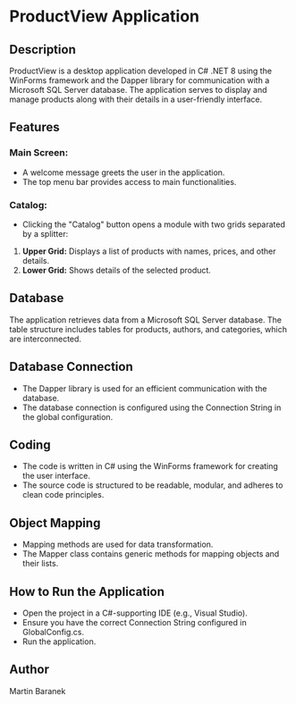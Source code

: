 # ProductView Application
## Description
ProductView is a desktop application developed in C# .NET 8 using the WinForms framework and the Dapper library for communication with a Microsoft SQL Server database. The application serves to display and manage products along with their details in a user-friendly interface.

## Features
### Main Screen:
* A welcome message greets the user in the application.
* The top menu bar provides access to main functionalities.

### Catalog:
* Clicking the "Catalog" button opens a module with two grids separated by a splitter:

1. **Upper Grid:** Displays a list of products with names, prices, and other details.
1. **Lower Grid:** Shows details of the selected product.

## Database
The application retrieves data from a Microsoft SQL Server database.
The table structure includes tables for products, authors, and categories, which are interconnected.

## Database Connection
- The Dapper library is used for an efficient communication with the database.
- The database connection is configured using the Connection String in the global configuration.

## Coding
- The code is written in C# using the WinForms framework for creating the user interface.
- The source code is structured to be readable, modular, and adheres to clean code principles.

## Object Mapping
- Mapping methods are used for data transformation.
- The Mapper class contains generic methods for mapping objects and their lists.

## How to Run the Application
- Open the project in a C#-supporting IDE (e.g., Visual Studio).
- Ensure you have the correct Connection String configured in GlobalConfig.cs.
- Run the application.

## Author
Martin Baranek
